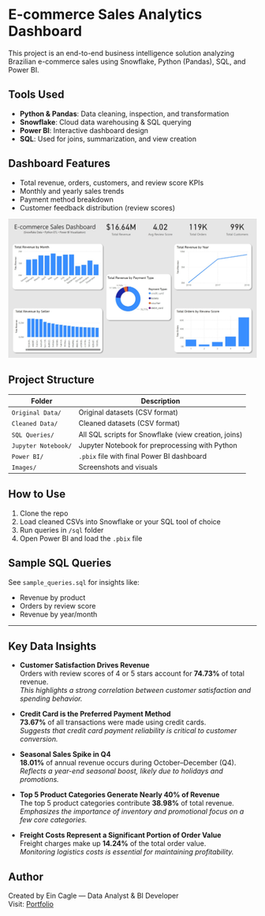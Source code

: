 # E-commerce Sales Analytics Dashboard

This project is an end-to-end business intelligence solution analyzing Brazilian e-commerce sales using Snowflake, Python (Pandas), SQL, and Power BI.

## Tools Used

- **Python & Pandas**: Data cleaning, inspection, and transformation
- **Snowflake**: Cloud data warehousing & SQL querying
- **Power BI**: Interactive dashboard design
- **SQL**: Used for joins, summarization, and view creation

## Dashboard Features

- Total revenue, orders, customers, and review score KPIs
- Monthly and yearly sales trends
- Payment method breakdown
- Customer feedback distribution (review scores)

![Dashboard Preview](Images/dashboard_preview.jpg)

## Project Structure

| Folder              | Description                                          |
| ------------------- | ---------------------------------------------------- |
| `Original Data/`    | Original datasets (CSV format)                       |
| `Cleaned Data/`     | Cleaned datasets (CSV format)                        |
| `SQL Queries/`      | All SQL scripts for Snowflake (view creation, joins) |
| `Jupyter Notebook/` | Jupyter Notebook for preprocessing with Python       |
| `Power BI/`         | `.pbix` file with final Power BI dashboard           |
| `Images/`           | Screenshots and visuals                              |

## How to Use

1. Clone the repo
2. Load cleaned CSVs into Snowflake or your SQL tool of choice
3. Run queries in `/sql` folder
4. Open Power BI and load the `.pbix` file

## Sample SQL Queries

See `sample_queries.sql` for insights like:

- Revenue by product
- Orders by review score
- Revenue by year/month

---

## Key Data Insights

- **Customer Satisfaction Drives Revenue**  
  Orders with review scores of 4 or 5 stars account for **74.73%** of total revenue.  
  _This highlights a strong correlation between customer satisfaction and spending behavior._

- **Credit Card is the Preferred Payment Method**  
  **73.67%** of all transactions were made using credit cards.  
  _Suggests that credit card payment reliability is critical to customer conversion._

- **Seasonal Sales Spike in Q4**  
  **18.01%** of annual revenue occurs during October–December (Q4).  
  _Reflects a year-end seasonal boost, likely due to holidays and promotions._

- **Top 5 Product Categories Generate Nearly 40% of Revenue**  
  The top 5 product categories contribute **38.98%** of total revenue.  
  _Emphasizes the importance of inventory and promotional focus on a few core categories._

- **Freight Costs Represent a Significant Portion of Order Value**  
  Freight charges make up **14.24%** of the total order value.  
  _Monitoring logistics costs is essential for maintaining profitability._

## Author

Created by Ein Cagle — Data Analyst & BI Developer  
Visit: [Portfolio](https://www.datascienceportfol.io/eincagle)
